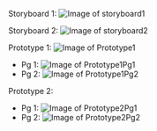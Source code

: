 
Storyboard 1:
![Image of storyboard1](Storyboard1.JPG)

Storyboard 2:
![Image of storyboard2](Storyboard2.JPG)

Prototype 1:
![Image of Prototype1](Prototype1.JPG)
- Pg 1:
![Image of Prototype1Pg1](Prototype1Pg1.JPG)
- Pg 2:
![Image of Prototype1Pg2](Prototype1Pg2.JPG)

Prototype 2:
- Pg 1:
![Image of Prototype2Pg1](Prototype2Pg1.PNG)
- Pg 2:
![Image of Prototype2Pg2](Prototype2Pg2.PNG)
